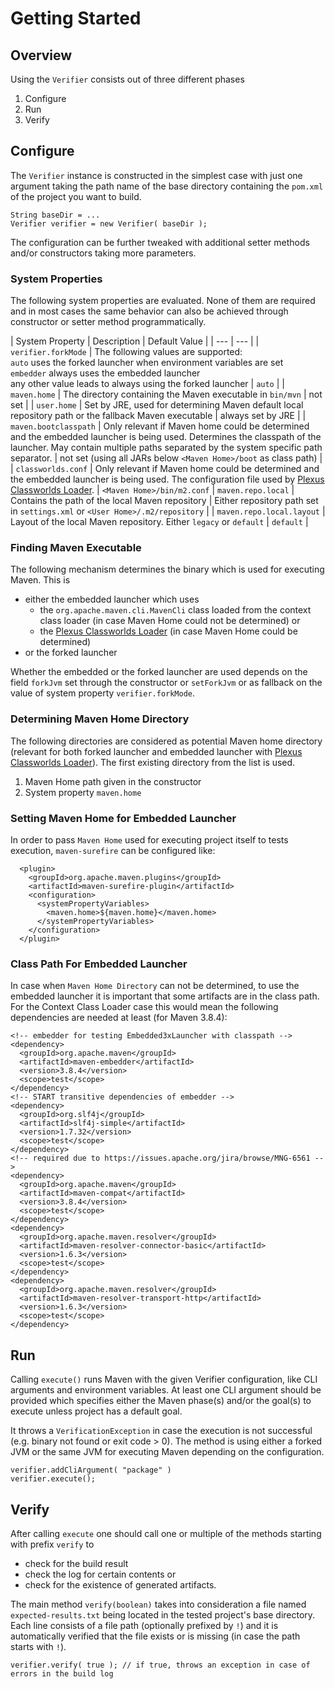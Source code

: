<!--
#
# Licensed to the Apache Software Foundation (ASF) under one or more
# contributor license agreements.  See the NOTICE file distributed with
# this work for additional information regarding copyright ownership.
# The ASF licenses this file to You under the Apache License, Version 2.0
# (the "License"); you may not use this file except in compliance with
# the License.  You may obtain a copy of the License at
#
#     http://www.apache.org/licenses/LICENSE-2.0
#
# Unless required by applicable law or agreed to in writing, software
# distributed under the License is distributed on an "AS IS" BASIS,
# WITHOUT WARRANTIES OR CONDITIONS OF ANY KIND, either express or implied.
# See the License for the specific language governing permissions and
# limitations under the License.
#
-->

# Getting Started

## Overview

Using the `Verifier` consists out of three different phases

1. Configure
2. Run
3. Verify

## Configure

The `Verifier` instance is constructed in the simplest case with just one argument taking the path name of the base directory containing the `pom.xml` of the project you want to build.

```
String baseDir = ...
Verifier verifier = new Verifier( baseDir );
```

The configuration can be further tweaked with additional setter methods and/or constructors taking more parameters.

### System Properties

The following system properties are evaluated. None of them are required and in most cases the same behavior can also be achieved through constructor or setter method programmatically.

| System Property | Description | Default Value |
| --- | --- |
| `verifier.forkMode` | The following values are supported: <br/>`auto` uses the forked launcher when environment variables are set<br/>`embedder` always uses the embedded launcher<br/>any other value leads to always using the forked launcher | `auto` |
| `maven.home` | The directory containing the Maven executable in `bin/mvn` | not set |
| `user.home` | Set by JRE, used for determining Maven default local repository path or the fallback Maven executable | always set by JRE |
| `maven.bootclasspath` | Only relevant if Maven home could be determined and the embedded launcher is being used. Determines the classpath of the launcher. May contain multiple paths separated by the system specific path separator. | not set (using all JARs below `<Maven Home>/boot` as class path) |
| `classworlds.conf` | Only relevant if Maven home could be determined and the embedded launcher is being used. The configuration file used by [Plexus Classworlds Loader][plexus-classwords]. | `<Maven Home>/bin/m2.conf`
| `maven.repo.local` | Contains the path of the local Maven repository | Either repository path set in `settings.xml` or `<User Home>/.m2/repository` |
| `maven.repo.local.layout` | Layout of the local Maven repository. Either `legacy` or `default` | `default` |

### Finding Maven Executable

The following mechanism determines the binary which is used for executing Maven. This is 

- either the embedded launcher which uses
    -  the `org.apache.maven.cli.MavenCli` class loaded from the context class loader (in case Maven Home could not be determined) or 
    -  the [Plexus Classworlds Loader][plexus-classwords] (in case Maven Home could be determined)
-  or the forked launcher

Whether the embedded or the forked launcher are used depends on the field `forkJvm` set through the constructor or `setForkJvm` or as fallback on the value of system property `verifier.forkMode`.

### Determining Maven Home Directory

The following directories are considered as potential Maven home directory (relevant for both forked launcher and embedded launcher with  [Plexus Classworlds Loader][plexus-classwords]). The first existing directory from the list is used.

1. Maven Home path given in the constructor
2. System property `maven.home`

### Setting Maven Home for Embedded Launcher

In order to pass `Maven Home` used for executing project itself to tests execution, `maven-surefire` can be configured like:

```
  <plugin>
    <groupId>org.apache.maven.plugins</groupId>
    <artifactId>maven-surefire-plugin</artifactId>
    <configuration>
      <systemPropertyVariables>
        <maven.home>${maven.home}</maven.home>
      </systemPropertyVariables>
    </configuration>
  </plugin>
```

### Class Path For Embedded Launcher

In case when `Maven Home Directory` can not be determined, to use the embedded launcher it is important that some artifacts are in the class path. 
For the Context Class Loader case this would mean the following dependencies are needed at least (for Maven 3.8.4):

```
<!-- embedder for testing Embedded3xLauncher with classpath -->
<dependency>
  <groupId>org.apache.maven</groupId>
  <artifactId>maven-embedder</artifactId>
  <version>3.8.4</version>
  <scope>test</scope>
</dependency>
<!-- START transitive dependencies of embedder -->
<dependency>
  <groupId>org.slf4j</groupId>
  <artifactId>slf4j-simple</artifactId>
  <version>1.7.32</version>
  <scope>test</scope>
</dependency>
<!-- required due to https://issues.apache.org/jira/browse/MNG-6561 -->
<dependency>
  <groupId>org.apache.maven</groupId>
  <artifactId>maven-compat</artifactId>
  <version>3.8.4</version>
  <scope>test</scope>
</dependency>
<dependency>
  <groupId>org.apache.maven.resolver</groupId>
  <artifactId>maven-resolver-connector-basic</artifactId>
  <version>1.6.3</version>
  <scope>test</scope>
</dependency>
<dependency>
  <groupId>org.apache.maven.resolver</groupId>
  <artifactId>maven-resolver-transport-http</artifactId>
  <version>1.6.3</version>
  <scope>test</scope>
</dependency>
```

## Run

Calling `execute()` runs Maven with the given Verifier configuration, like CLI arguments and environment variables.
At least one CLI argument should be provided which specifies either the Maven phase(s) and/or the goal(s) to execute 
unless project has a default goal.

It throws a `VerificationException` in case the execution is not successful (e.g. binary not found or exit code > 0). 
The method is using either a forked JVM or the same JVM for executing Maven depending on the configuration.

```
verifier.addCliArgument( "package" )
verifier.execute();
```

## Verify

After calling `execute` one should call one or multiple of the methods starting with prefix `verify` to
* check for the build result
* check the log for certain contents or 
* check for the existence of generated artifacts.

The main method `verify(boolean)` takes into consideration a file named `expected-results.txt` being located in the tested project's base directory. 
Each line consists of a file path (optionally prefixed by `!`) and it is automatically verified that the file exists or is missing (in case the path starts with `!`).

```
verifier.verify( true ); // if true, throws an exception in case of errors in the build log
```

[plexus-classwords]: https://codehaus-plexus.github.io/plexus-classworlds/launcher.html
